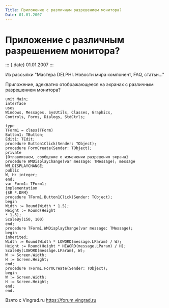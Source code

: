 ```yaml
---
Title: Приложение с различным разрешением монитора?
Date: 01.01.2007
---
```



Приложение с различным разрешением монитора?
============================================

::: {.date}
01.01.2007
:::

Из рассылки "Мастера DELPHI. Новости мира компонент, FAQ, статьи..."

Приложение, адекватно отображающееся на экранах с различным разрешением
монитора?

    unit Main;
    interface
    uses
    Windows, Messages, SysUtils, Classes, Graphics,
    Controls, Forms, Dialogs, StdCtrls;
     
    type
    TForm1 = class(TForm)
    Button1: TButton;
    Edit1: TEdit;
    procedure Button1Click(Sender: TObject);
    procedure FormCreate(Sender: TObject);
    private
    {Отлавливаем, сообщение о изменении разрешения экрана}
    procedure WMDisplayChange(var message: TMessage); message WM_DISPLAYCHANGE;
    public
    W, H: integer;
    end;
    var Form1: TForm1;
    implementation
    {$R *.DFM}
    procedure TForm1.Button1Click(Sender: TObject);
    begin
    Width := Round(Width * 1.5);
    Height := Round(Height
    * 1.5);
    ScaleBy(150, 100)
    end;
    procedure TForm1.WMDisplayChange(var message: TMessage);
    begin
    inherited;
    Width := Round(Width * LOWORD(message.LParam) / W);
    Height := Round(Height * HIWORD(message.LParam) / H);
    ScaleBy(LOWORD(message.LParam), W);
    W := Screen.Width;
    H := Screen.Height;
    end;
    procedure TForm1.FormCreate(Sender: TObject);
    begin
    W := Screen.Width;
    H := Screen.Height;
    end;
    end.

Взято с Vingrad.ru <https://forum.vingrad.ru>
